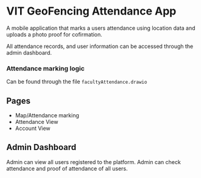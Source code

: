 # VIT GeoFencing Attendance App

A mobile application that marks a users attendance using location data and uploads a photo proof for cofirmation.

All attendance records, and user information can be accessed through the admin dashboard.

### Attendance marking logic

Can be found through the file `facultyAttendance.drawio`

## Pages

- Map/Attendance marking
- Attendance View
- Account View

## Admin Dashboard

Admin can view all users registered to the platform.
Admin can check attendance and proof of attendance of all users.
